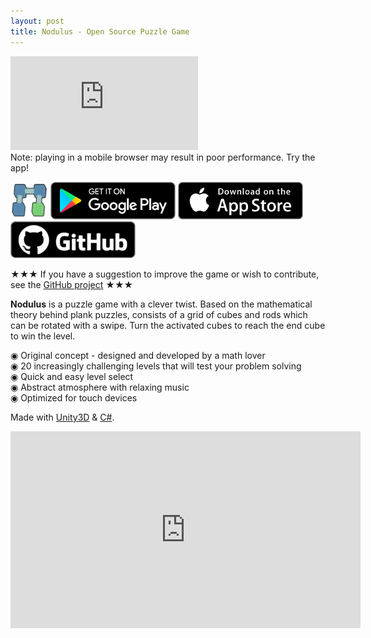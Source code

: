 ```yaml
---
layout: post
title: Nodulus - Open Source Puzzle Game
---
```


<div class="webgl-rounded">
  <iframe class="webgl-frame" src="https://c.simmer.io/static/unityFrame/index.html?url=https%3A%2F%2Fsimmercdn.com%2Funity%2Fgql7LhArHUV8ur4C8k5G0Fnr4nk1%2Fcontent%2Fea651698-9bb3-cfc5-557f-81b81f1d52e1&imagePath=screens/2.png" scrolling="no" frameborder="0"></iframe>
</div>

<div class="mobile-message">
  Note: playing in a mobile browser may result in poor performance. Try the app!
</div>

[<img alt='Nodulus Logo' src='/public/img/nodulus-logo-128.png' height="60px"  style="display:inline-block"/>](https://youtu.be/79beEikWn0o "Nodulus")
[<img alt='Get it on Google Play' src='/public/img/google-play-badge.png' width="200px"  style="display:inline-block"/>](https://play.google.com/store/apps/details?id=com.hyperparticle.nodulus&pcampaignid=MKT-Other-global-all-co-prtnr-py-PartBadge-Mar2515-1 "Get it on Google Play")
[<img alt='Download on the App Store' src='/public/img/Download_on_the_App_Store_Badge_US-UK_135x40.png' width="200px" style="display:inline-block"/>](https://itunes.apple.com/us/app/nodulus/id1294238868?ls=1&mt=8 "Download on the App Store")
[<img alt='GitHub Project' src='/public/img/github.png' width="200px" style="display:inline-block"/>](https://github.com/hyperparticle/nodulus "GitHub Project")

★★★ If you have a suggestion to improve the game or wish to contribute, see the <a href="https://github.com/hyperparticle/nodulus">GitHub project</a> ★★★

<b>Nodulus</b> is a puzzle game with a clever twist. Based on the mathematical theory behind plank puzzles, consists of a grid of cubes and rods which can be rotated with a swipe. Turn the activated cubes to reach the end cube to win the level.

◉ Original concept - designed and developed by a math lover
<br>
◉ 20 increasingly challenging levels that will test your problem solving
<br>
◉ Quick and easy level select
<br>
◉ Abstract atmosphere with relaxing music
<br>
◉ Optimized for touch devices

Made with [Unity3D](https://unity3d.com/ "Unity3D home") & [C#](https://docs.microsoft.com/en-us/dotnet/csharp/getting-started/introduction-to-the-csharp-language-and-the-net-framework "C# Getting Started").

<iframe width="560" height="315" src="https://www.youtube.com/embed/79beEikWn0o" frameborder="0" gesture="media" allowfullscreen></iframe>
